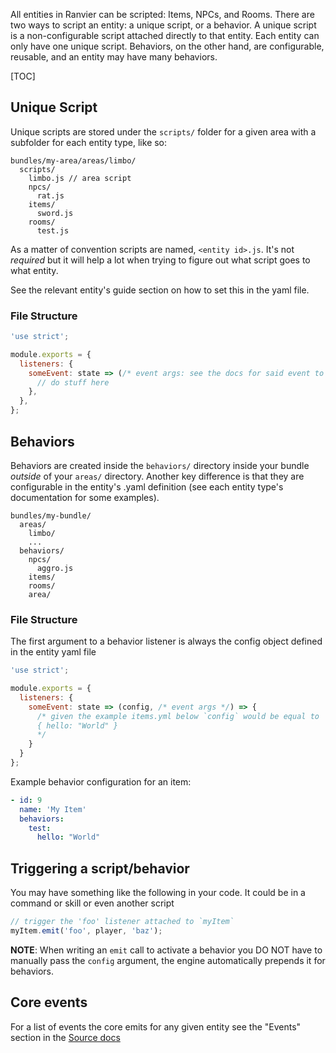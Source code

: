 All entities in Ranvier can be scripted: Items, NPCs, and Rooms. There are two ways to script an entity: a unique
script, or a behavior.  A unique script is a non-configurable script attached directly to that entity. Each entity can
only have one unique script.  Behaviors, on the other hand, are configurable, reusable, and an entity may have many
behaviors.

[TOC]

## Unique Script

Unique scripts are stored under the `scripts/` folder for a given area with a subfolder for each entity type, like so:

```
bundles/my-area/areas/limbo/
  scripts/
    limbo.js // area script
    npcs/
      rat.js
    items/
      sword.js
    rooms/
      test.js
```

As a matter of convention scripts are named, `<entity id>.js`. It's not _required_ but it will help a
lot when trying to figure out what script goes to what entity.

See the relevant entity's guide section on how to set this in the yaml file.

### File Structure

```javascript
'use strict';

module.exports = {
  listeners: {
    someEvent: state => (/* event args: see the docs for said event to see its args */) {
      // do stuff here
    },
  },
};
```


## Behaviors

Behaviors are created inside the `behaviors/` directory inside your bundle _outside_ of your `areas/` directory. Another
key difference is that they are configurable in the entity's .yaml definition (see each entity type's documentation for
some examples).

```
bundles/my-bundle/
  areas/
    limbo/
    ...
  behaviors/
    npcs/
      aggro.js
    items/
    rooms/
    area/
```

### File Structure

The first argument to a behavior listener is always the config object defined in the entity yaml file

```javascript
'use strict';

module.exports = {
  listeners: {
    someEvent: state => (config, /* event args */) => {
      /* given the example items.yml below `config` would be equal to
      { hello: "World" }
      */
    }
  }
};
```

Example behavior configuration for an item:
```yaml
- id: 9
  name: 'My Item'
  behaviors:
    test:
      hello: "World"
```
## Triggering a script/behavior

You may have something like the following in your code. It could be in a command or skill or even another script

```javascript
// trigger the 'foo' listener attached to `myItem`
myItem.emit('foo', player, 'baz');
```

**NOTE**: When writing an `emit` call to activate a behavior you DO NOT have to manually pass the `config` argument,
the engine automatically prepends it for behaviors.

## Core events

For a list of events the core emits for any given entity see the "Events" section in the [Source docs](../jsdoc/)
